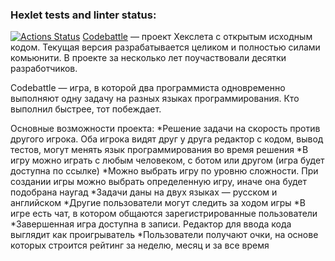 ### Hexlet tests and linter status:
[![Actions Status](https://github.com/Talishechka/qa-engineer-project-85/actions/workflows/hexlet-check.yml/badge.svg)](https://github.com/Talishechka/qa-engineer-project-85/actions)
[Codebattle](https://codebattle.hexlet.io/) — проект Хекслета с открытым исходным кодом. Текущая версия разрабатывается целиком и полностью силами комьюнити. В проекте за несколько лет поучаствовали десятки разработчиков.

Codebattle — игра, в которой два программиста одновременно выполняют одну задачу на разных языках программирования. Кто выполнил быстрее, тот побеждает.

Основные возможности проекта:
*Решение задачи на скорость против другого игрока. Оба игрока видят друг у друга редактор с кодом, вывод тестов, могут менять язык программирования во время решения
*В игру можно играть с любым человеком, с ботом или другом (игра будет доступна по ссылке)
*Можно выбрать игру по уровню сложности. При создании игры можно выбрать определенную игру, иначе она будет подобрана наугад
*Задачи даны на двух языках — русском и английском
*Другие пользователи могут следить за ходом игры
*В игре есть чат, в котором общаются зарегистрированные пользователи
*Завершенная игра доступна в записи. Редактор для ввода кода выглядит как проигрыватель
*Пользователи получают очки, на основе которых строится рейтинг за неделю, месяц и за все время
